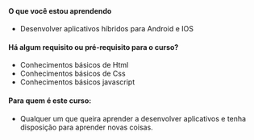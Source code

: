 <div>&nbsp;</div>
<h4>O que voc&ecirc; estou aprendendo</h4>
<ul>
<li>Desenvolver aplicativos h&iacute;bridos para Android e IOS</li>
</ul>
<h4>H&aacute; algum requisito ou pr&eacute;-requisito para o curso?</h4>
<ul>
<li>Conhecimentos b&aacute;sicos de Html</li>
<li>Conhecimentos b&aacute;sicos de Css</li>
<li>Conhecimentos b&aacute;sicos javascript</li>
</ul>
<h4>Para quem &eacute; este curso:</h4>
<ul>
<li>Qualquer um que queira aprender a desenvolver aplicativos e tenha disposi&ccedil;&atilde;o para aprender novas coisas.</li>
</ul>

